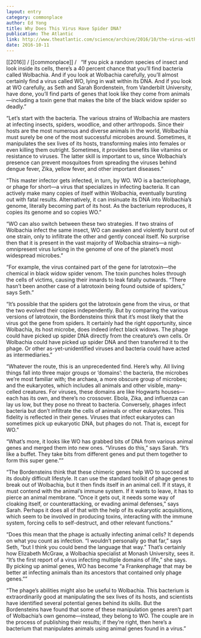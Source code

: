 ```yaml
---
layout: entry
category: commonplace
author: Ed Yong
title: Why Does This Virus Have Spider DNA?
publication: The Atlantic
link: http://www.theatlantic.com/science/archive/2016/10/the-virus-with-spider-dna/503585/
date: 2016-10-11
---
```


[[2016]] / [[commonplace]] / 
 
“If you pick a random species of insect and look inside its cells, there’s a 40 percent chance that you’ll find bacteria called Wolbachia. And if you look at Wolbachia carefully, you’ll almost certainly find a virus called WO, lying in wait within its DNA. And if you look at WO carefully, as Seth and Sarah Bordenstein, from Vanderbilt University, have done, you’ll find parts of genes that look like they come from animals—including a toxin gene that makes the bite of the black widow spider so deadly.”

“Let’s start with the bacteria. The various strains of Wolbachia are masters at infecting insects, spiders, woodlice, and other arthropods. Since their hosts are the most numerous and diverse animals in the world, Wolbachia must surely be one of the most successful microbes around. Sometimes, it manipulates the sex lives of its hosts, transforming males into females or even killing them outright. Sometimes, it provides benefits like vitamins or resistance to viruses. The latter skill is important to us, since Wolbachia’s presence can prevent mosquitoes from spreading the viruses behind dengue fever, Zika, yellow fever, and other important diseases.”

“This master infector gets infected, in turn, by WO. WO is a bacteriophage, or phage for short—a virus that specializes in infecting bacteria. It can actively make many copies of itself within Wolbachia, eventually bursting out with fatal results. Alternatively, it can insinuate its DNA into Wolbachia’s genome, literally becoming part of its host. As the bacterium reproduces, it copies its genome and so copies WO.”

“WO can also switch between these two strategies. If two strains of Wolbachia infect the same insect, WO can awaken and violently burst out of one strain, only to infiltrate the other and gently conceal itself. No surprise then that it is present in the vast majority of Wolbachia strains—a nigh-omnipresent virus lurking in the genome of one of the planet’s most widespread microbes.”

“For example, the virus contained part of the gene for latrotoxin—the chemical in black widow spider venom. The toxin punches holes through the cells of victims, causing their innards to leak fatally outwards. “There hasn’t been another case of a latrotoxin being found outside of spiders,” says Seth.”

“It’s possible that the spiders got the latrotoxin gene from the virus, or that the two evolved their copies independently. But by comparing the various versions of latrotoxin, the Bordensteins think that it’s most likely that the virus got the gene from spiders. It certainly had the right opportunity, since Wolbachia, its host microbe, does indeed infect black widows. The phage could have picked up spider DNA directly from the creature’s own cells. Or Wolbachia could have picked up spider DNA and then transferred it to the phage. Or other as-yet-unidentified viruses and bacteria could have acted as intermediaries.”

“Whatever the route, this is an unprecedented find. Here’s why. All living things fall into three major groups or ‘domains’: the bacteria, the microbes we’re most familiar with; the archaea, a more obscure group of microbes; and the eukaryotes, which includes all animals and other visible, many-celled creatures. For viruses, these domains are like Hogwarts houses—each has its own, and there’s no crossover. Ebola, Zika, and influenza can lay us low, but they pose no threat to bacteria. Conversely, phages infect bacteria but don’t infiltrate the cells of animals or other eukaryotes. This fidelity is reflected in their genes. Viruses that infect eukaryotes can sometimes pick up eukaryotic DNA, but phages do not. That is, except for WO.”

“What’s more, it looks like WO has grabbed bits of DNA from various animal genes and merged them into new ones. “Viruses do this,” says Sarah. “It’s like a buffet. They take bits from different genes and put them together to form this super gene.””

“The Bordensteins think that these chimeric genes help WO to succeed at its doubly difficult lifestyle. It can use the standard toolkit of phage genes to break out of Wolbachia, but it then finds itself in an animal cell. If it stays, it must contend with the animal’s immune system. If it wants to leave, it has to pierce an animal membrane. “Once it gets out, it needs some way of cloaking itself, or counterattacking, or evading animal defenses,” says Sarah. Perhaps it does all of that with the help of its eukaryotic acquisitions, which seem to be involved in producing toxins, interacting with the immune system, forcing cells to self-destruct, and other relevant functions.”

“Does this mean that the phage is actually infecting animal cells? It depends on what you count as infection. “I wouldn’t personally go that far,” says Seth, “but I think you could bend the language that way.” That’s certainly how Elizabeth McGraw, a Wolbachia specialist at Monash University, sees it. “It’s the first report of a virus infecting multiple domains of life,” she says. By picking up animal genes, WO has become “a Frankenphage that may be better at infecting animals than its ancestors that contained only phage genes.””

“The phage’s abilities might also be useful to Wolbachia. This bacterium is extraordinarily good at manipulating the sex lives of its hosts, and scientists have identified several potential genes behind its skills. But the Bordensteins have found that some of these manipulation genes aren’t part of Wolbachia’s own genome—instead, they belong to WO. The couple are in the process of publishing their results; if they’re right, then here’s a bacterium that manipulates animals using animal genes found in a virus.”


